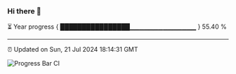 ### Hi there 👋

⏳ Year progress { ████████████████▁▁▁▁▁▁▁▁▁▁▁▁▁▁ } 55.40 %

---

⏰ Updated on Sun, 21 Jul 2024 18:14:31 GMT

![Progress Bar CI](https://github.com/liununu/liununu/workflows/Progress%20Bar%20CI/badge.svg)
